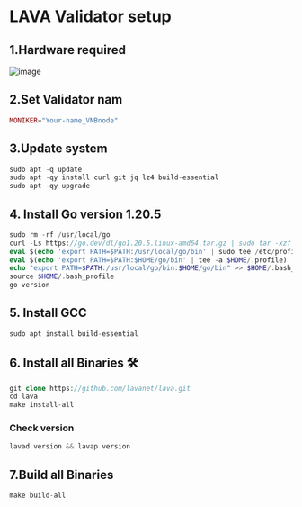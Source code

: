 # LAVA Validator setup
## 1.Hardware required
![image](https://github.com/Adamtruong6868/LAVA/assets/91002010/26a6b8b2-10be-4991-b84d-a2edb4e4619c)

## 2.Set Validator nam
```php
MONIKER="Your-name_VNBnode"
```
## 3.Update system
```php
sudo apt -q update
sudo apt -qy install curl git jq lz4 build-essential
sudo apt -qy upgrade
```
## 4. Install Go version 1.20.5
```php
sudo rm -rf /usr/local/go
curl -Ls https://go.dev/dl/go1.20.5.linux-amd64.tar.gz | sudo tar -xzf - -C /usr/local
eval $(echo 'export PATH=$PATH:/usr/local/go/bin' | sudo tee /etc/profile.d/golang.sh)
eval $(echo 'export PATH=$PATH:$HOME/go/bin' | tee -a $HOME/.profile)
echo "export PATH=$PATH:/usr/local/go/bin:$HOME/go/bin" >> $HOME/.bash_profile
source $HOME/.bash_profile
go version
```
## 5. Install GCC
```php
sudo apt install build-essential
```
## 6. Install all Binaries 🛠️
```php
git clone https://github.com/lavanet/lava.git
cd lava
make install-all
```
### Check version
```php
lavad version && lavap version
```
## 7.Build all Binaries
```php
make build-all
```
